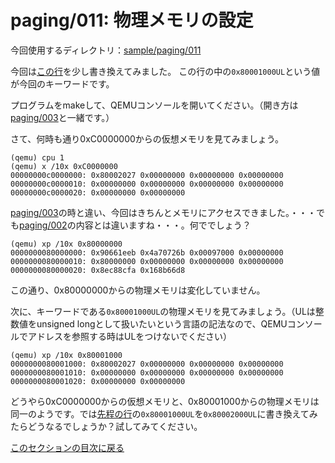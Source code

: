 paging/011: 物理メモリの設定
==========================

今回使用するディレクトリ：[sample/paging/011](https://github.com/PFLab-OS/Toshokan/tree/master/sample/paging/011)

今回は[この行](https://github.com/PFLab-OS/Toshokan/blob/master/sample/paging/011/friend.cc#L56)を少し書き換えてみました。
この行の中の`0x80001000UL`という値が今回のキーワードです。

プログラムをmakeして、QEMUコンソールを開いてください。（開き方は[paging/003](003.md)と一緒です。）

さて、何時も通り0xC0000000からの仮想メモリを見てみましょう。

```
(qemu) cpu 1
(qemu) x /10x 0xC0000000
00000000c0000000: 0x80002027 0x00000000 0x00000000 0x00000000
00000000c0000010: 0x00000000 0x00000000 0x00000000 0x00000000
00000000c0000020: 0x00000000 0x00000000
```

[paging/003](003.md)の時と違い、今回はきちんとメモリにアクセスできました。・・・でも[paging/002](002.md)の内容とは違いますね・・・。何ででしょう？

```
(qemu) xp /10x 0x80000000
0000000080000000: 0x90661eeb 0x4a70726b 0x00097000 0x00000000
0000000080000010: 0x80000000 0x00000000 0x00000000 0x00000000
0000000080000020: 0x8ec88cfa 0x168b66d8
```

この通り、0x80000000からの物理メモリは変化していません。

次に、キーワードである`0x80001000UL`の物理メモリを見てみましょう。（ULは整数値をunsigned longとして扱いたいという言語の記法なので、QEMUコンソールでアドレスを参照する時はULをつけないでください）

```
(qemu) xp /10x 0x80001000
0000000080001000: 0x80002027 0x00000000 0x00000000 0x00000000
0000000080001010: 0x00000000 0x00000000 0x00000000 0x00000000
0000000080001020: 0x00000000 0x00000000
```

どうやら0xC0000000からの仮想メモリと、0x80001000からの物理メモリは同一のようです。では[先程の行](https://github.com/PFLab-OS/Toshokan/blob/master/sample/paging/011/friend.cc#L56)の`0x80001000UL`を`0x80002000UL`に書き換えてみたらどうなるでしょうか？試してみてください。

[このセクションの目次に戻る](index.md)
